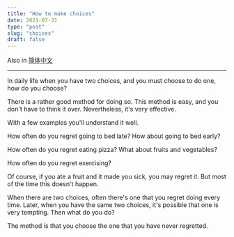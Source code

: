 ```yaml
---
title: "How to make choices"
date: 2021-07-31
type: "post"
slug: "choices"
draft: false
---
```


Also in [简体中文](https://xiaobiji.co/怎么选择做什么/)

---

In daily life when you have two choices, and you must choose to do one, how do you choose?

There is a rather good method for doing so. This method is easy, and you don't have to think it over. Nevertheless, it's very effective.

With a few examples you'll understand it well.

How often do you regret going to bed late? How about going to bed early?

How often do you regret eating pizza? What about fruits and vegetables?

How often do you regret exercising?

Of course, if you ate a fruit and it made you sick, you may regret it. But most of the time this doesn't happen.

When there are two choices, often there's one that you regret doing every time. Later, when you have the same two choices, it's possible that one is very tempting. Then what do you do?

The method is that you choose the one that you have never regretted.
